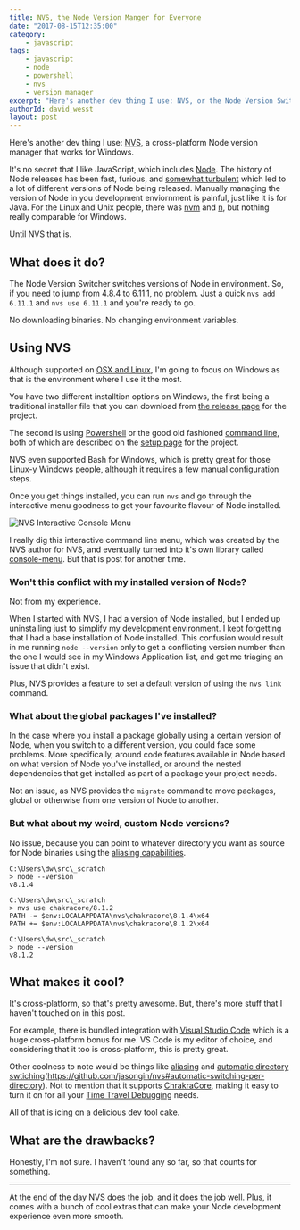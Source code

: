 ```yaml
---
title: NVS, the Node Version Manger for Everyone
date: "2017-08-15T12:35:00"
category:
    - javascript
tags:
    - javascript
    - node
    - powershell
    - nvs
    - version manager
excerpt: "Here's another dev thing I use: NVS, or the Node Version Switcher. It works on Windows and it's great."
authorId: david_wesst
layout: post
---
```


[1]: https://davidwesst.blob.core.windows.net/blog/nvs/nvs-menu.gif "NVS Consle Menu in Action"

Here's another dev thing I use: [NVS](https://github.com/jasongin/nvs), a cross-platform Node version manager that works for Windows.

It's no secret that I like JavaScript, which includes [Node](nodejs.org/). The history of Node releases has been fast, furious, and [somewhat turbulent](https://stackoverflow.com/questions/27309412/what-is-the-difference-between-node-js-and-io-js) which led to a lot of different versions of Node being released. Manually managing the version of Node in you development enviornment is painful, just like it is for Java. For the Linux and Unix people, there was [nvm](https://github.com/creationix/nvm) and [n](https://github.com/tj/n), but nothing really comparable for Windows.

Until NVS that is.

## What does it do?
The Node Version Switcher switches versions of Node in environment. So, if you need to jump from 4.8.4 to 6.11.1, no problem. Just a quick `nvs add 6.11.1` and `nvs use 6.11.1` and you're ready to go.

No downloading binaries. No changing environment variables.

## Using NVS
Although supported on [OSX and Linux](https://github.com/jasongin/nvs#mac-linux), I'm going to focus on Windows as that is the environment where I use it the most.

You have two different installtion options on Windows, the first being a traditional installer file that you can download from [the release page](https://github.com/jasongin/nvs/releases) for the project.

The second is using [Powershell](https://github.com/jasongin/nvs/blob/master/doc/SETUP.md#manual-setup---powershell) or the good old fashioned [command line](https://github.com/jasongin/nvs/blob/master/doc/SETUP.md#manual-setup---command-prompt), both of which are described on the [setup page](https://github.com/jasongin/nvs/blob/master/doc/SETUP.md) for the project.

NVS even supported Bash for Windows, which is pretty great for those Linux-y Windows people, although it requires a few manual configuration steps.

Once you get things installed, you can run `nvs` and go through the interactive menu goodness to get your favourite flavour of Node installed.

![NVS Interactive Console Menu][1]

I really dig this interactive command line menu, which was created by the NVS author for NVS, and eventually turned into it's own library called [console-menu](https://github.com/jasongin/console-menu). But that is post for another time.

### Won't this conflict with my installed version of Node?
Not from my experience.

When I started with NVS, I had a version of Node installed, but I ended up uninstalling just to simplify my development environment. I kept forgetting that I had a base installation of Node installed. This confusion would result in me running `node --version` only to get a conflicting version number than the one I would see in my Windows Application list, and get me triaging an issue that didn't exist.

Plus, NVS provides a feature to set a default version of using the `nvs link` command.

### What about the global packages I've installed?
In the case where you install a package globally using a certain version of Node, when you switch to a different version, you could face some problems. More specifically, around code features available in Node based on what version of Node you've installed, or around the nested dependencies that get installed as part of a package your project needs.

Not an issue, as NVS provides the `migrate` command to move packages, global or otherwise from one version of Node to another.

### But what about my weird, custom Node versions?
No issue, because you can point to whatever directory you want as source for Node binaries using the [aliasing capabilities](https://github.com/jasongin/nvs/blob/master/doc/ALIAS.md#aliasing-directories).

```
C:\Users\dw\src\_scratch
> node --version
v8.1.4

C:\Users\dw\src\_scratch
> nvs use chakracore/8.1.2
PATH -= $env:LOCALAPPDATA\nvs\chakracore\8.1.4\x64
PATH += $env:LOCALAPPDATA\nvs\chakracore\8.1.2\x64

C:\Users\dw\src\_scratch
> node --version
v8.1.2
```

## What makes it cool?
It's cross-platform, so that's pretty awesome. But, there's more stuff that I haven't touched on in this post.

For example, there is bundled integration with [Visual Studio Code](https://github.com/jasongin/nvs#vs-code-support) which is a huge cross-platform bonus for me. VS Code is my editor of choice, and considering that it too is cross-platform, this is pretty great.

Other coolness to note would be things like [aliasing](https://github.com/jasongin/nvs#aliases) and [automatic directory swtiching]()(https://github.com/jasongin/nvs#automatic-switching-per-directory). Not to mention that it supports [ChrakraCore](https://github.com/nodejs/node-chakracore), making it easy to turn it on for all your [Time Travel Debugging](https://github.com/nodejs/node-chakracore#time-travel-debugging) needs.

All of that is icing on a delicious dev tool cake.

## What are the drawbacks?
Honestly, I'm not sure. I haven't found any so far, so that counts for something.

---

At the end of the day NVS does the job, and it does the job well. Plus, it comes with a bunch of cool extras that can make your Node development experience even more smooth.
